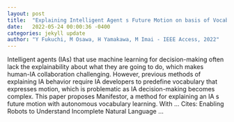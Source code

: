 ```yaml
---
layout: post
title:  "Explaining Intelligent Agent s Future Motion on basis of Vocabulary Learning with Human Goal Inference"
date:   2022-05-24 00:00:36 -0400
categories: jekyll update
author: "Y Fukuchi, M Osawa, H Yamakawa, M Imai - IEEE Access, 2022"
---
```

Intelligent agents (IAs) that use machine learning for decision-making often lack the explainability about what they are going to do, which makes human-IA collaboration challenging. However, previous methods of explaining IA behavior require IA developers to predefine vocabulary that expresses motion, which is problematic as IA decision-making becomes complex. This paper proposes Manifestor, a method for explaining an IA s future motion with autonomous vocabulary learning. With … Cites: ‪Enabling Robots to Understand Incomplete Natural Language …‬